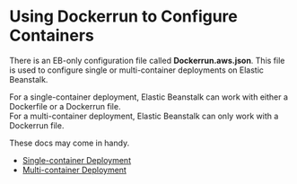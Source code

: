# Using Dockerrun to Configure Containers
There is an EB-only configuration file called **Dockerrun.aws.json**. This file is used to configure single or multi-container deployments on Elastic Beanstalk.  


For a single-container deployment, Elastic Beanstalk can work with either a Dockerfile or a Dockerrun file.  
For a multi-container deployment, Elastic Beanstalk can only work with a Dockerrun file.  

These docs may come in handy.
- [Single-container Deployment](https://docs.aws.amazon.com/elasticbeanstalk/latest/dg/single-container-docker-configuration.html)
- [Multi-container Deployment](https://docs.aws.amazon.com/elasticbeanstalk/latest/dg/create_deploy_docker_v2config.html)
